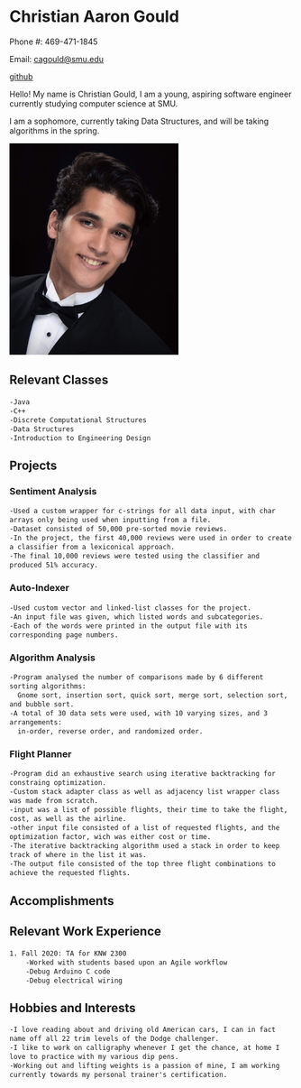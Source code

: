 # Christian Aaron Gould
Phone #: 469-471-1845

Email: cagould@smu.edu

[github](https://github.com/Gouldilocks)

Hello! My name is Christian Gould, I am a young, aspiring software engineer currently studying computer science at SMU.

I am a sophomore, currently taking Data Structures, and will be taking algorithms in the spring.

<img src="340-448-737_4fyq_425.jpg" alt="Christian Gould picture"
	title="ChristianPic" width = "300px" height = "375px" />

## Relevant Classes
```
-Java
-C++
-Discrete Computational Structures
-Data Structures
-Introduction to Engineering Design
```
## Projects

### Sentiment Analysis
```
-Used a custom wrapper for c-strings for all data input, with char arrays only being used when inputting from a file.
-Dataset consisted of 50,000 pre-sorted movie reviews.
-In the project, the first 40,000 reviews were used in order to create a classifier from a lexiconical approach.
-The final 10,000 reviews were tested using the classifier and produced 51% accuracy.
```

### Auto-Indexer
```
-Used custom vector and linked-list classes for the project.
-An input file was given, which listed words and subcategories.
-Each of the words were printed in the output file with its corresponding page numbers.
```

### Algorithm Analysis
```
-Program analysed the number of comparisons made by 6 different sorting algorithms: 
  Gnome sort, insertion sort, quick sort, merge sort, selection sort, and bubble sort.
-A total of 30 data sets were used, with 10 varying sizes, and 3 arrangements:
  in-order, reverse order, and randomized order.
  ```
  
 ### Flight Planner
 ```
 -Program did an exhaustive search using iterative backtracking for constraing optimization.
 -Custom stack adapter class as well as adjacency list wrapper class was made from scratch.
 -input was a list of possible flights, their time to take the flight, cost, as well as the airline.
 -other input file consisted of a list of requested flights, and the optimization factor, wich was either cost or time.
 -The iterative backtracking algorithm used a stack in order to keep track of where in the list it was.
 -The output file consisted of the top three flight combinations to achieve the requested flights.
 ```
 
## Accomplishments

## Relevant Work Experience
```
1. Fall 2020: TA for KNW 2300
	-Worked with students based upon an Agile workflow
	-Debug Arduino C code
	-Debug electrical wiring
```
## Hobbies and Interests
```
-I love reading about and driving old American cars, I can in fact name off all 22 trim levels of the Dodge challenger.
-I like to work on calligraphy whenever I get the chance, at home I love to practice with my various dip pens.
-Working out and lifting weights is a passion of mine, I am working currently towards my personal trainer's certification.
```
